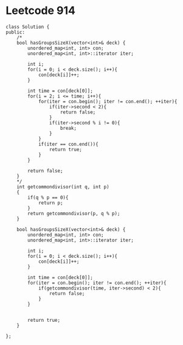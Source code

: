 # Leetcode 914
    class Solution {
    public:
        /*
        bool hasGroupsSizeX(vector<int>& deck) {
            unordered_map<int, int> con;
            unordered_map<int, int>::iterator iter;

            int i;
            for(i = 0; i < deck.size(); i++){
                con[deck[i]]++;
            }

            int time = con[deck[0]];
            for(i = 2; i <= time; i++){
                for(iter = con.begin(); iter != con.end(); ++iter){
                    if(iter->second < 2){
                        return false;
                    }
                    if(iter->second % i != 0){
                        break;
                    }
                }
                if(iter == con.end()){
                    return true;
                }
            }

            return false;
        }
        */
        int getcommondivisor(int q, int p)
        {
            if(q % p == 0){
                return p;
            }
            return getcommondivisor(p, q % p);
        }

        bool hasGroupsSizeX(vector<int>& deck) {
            unordered_map<int, int> con;
            unordered_map<int, int>::iterator iter;

            int i;
            for(i = 0; i < deck.size(); i++){
                con[deck[i]]++;
            }

            int time = con[deck[0]];
            for(iter = con.begin(); iter != con.end(); ++iter){
                if(getcommondivisor(time, iter->second) < 2){
                    return false;
                }
            }


            return true;
        }

    };

